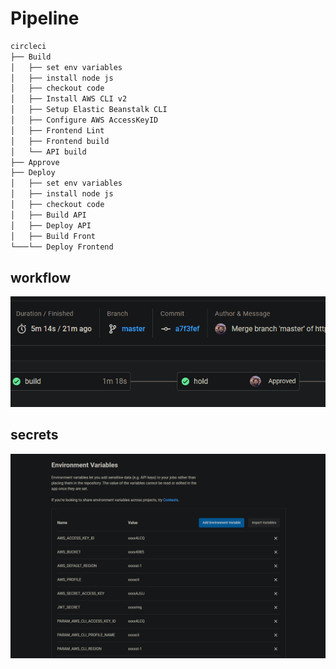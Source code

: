 # Pipeline

```bash
circleci
├── Build
│   ├── set env variables       
│   ├── install node js
│   ├── checkout code
│   ├── Install AWS CLI v2
│   ├── Setup Elastic Beanstalk CLI
│   ├── Configure AWS AccessKeyID
│   ├── Frontend Lint
│   ├── Frontend build
│   └── API build
├── Approve
├── Deploy
│   ├── set env variables       
│   ├── install node js
│   ├── checkout code
│   ├── Build API
│   ├── Deploy API
│   ├── Build Front
└───└── Deploy Frontend
```

## workflow
![circleci](./assets/circleci.PNG)

## secrets
![circleci-secrets](./assets/circleci-secrets.PNG)